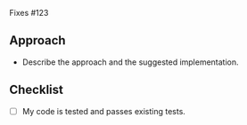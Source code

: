 <!-- Please reference the issue number this pull request addresses. -->
Fixes #123


## Approach

- Describe the approach and the suggested implementation.


## Checklist

- [ ] My code is tested and passes existing tests.
